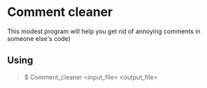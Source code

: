 Comment cleaner
=================
This modest program will help you get rid of annoying comments in someone else's code)
## Using
> $ Comment_cleaner <input_file> <output_file>

